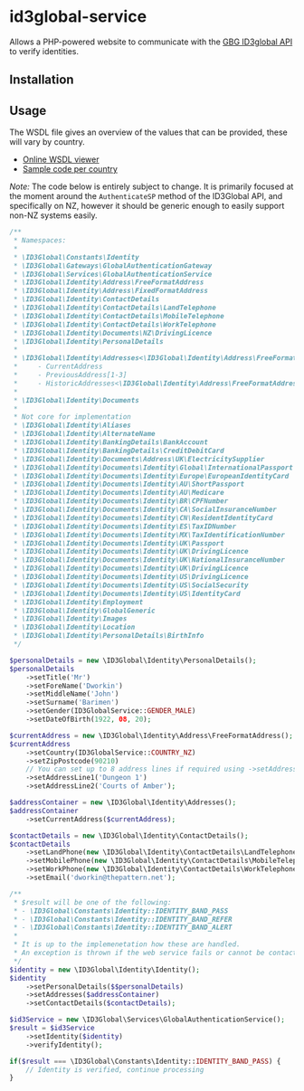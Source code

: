 # id3global-service
Allows a PHP-powered website to communicate with the [GBG ID3global API](http://www.gbgplc.com/uk/products/gbg-id3global/) to verify identities.

## Installation

## Usage
The WSDL file gives an overview of the values that can be provided, these will vary by country.
* [Online WSDL viewer](http://www.id3globalsupport.com/Website/content/Web-Service/WSDL%20Page/WSDL%20HTML/ID3%20Global%20WSDL-%20Live.xhtml)
* [Sample code per country](http://www.id3globalsupport.com/Website/Sample-Code.html)

*Note:* The code below is entirely subject to change. It is primarily focused at the moment around the `AuthenticateSP` method of the ID3Global API, and specifically on NZ, however it should be generic enough to easily support non-NZ systems easily.

```php
/**
 * Namespaces:
 *
 * \ID3Global\Constants\Identity
 * \ID3Global\Gateways\GlobalAuthenticationGateway
 * \ID3Global\Services\GlobalAuthenticationService
 * \ID3Global\Identity\Address\FreeFormatAddress
 * \ID3Global\Identity\Address\FixedFormatAddress
 * \ID3Global\Identity\ContactDetails
 * \ID3Global\Identity\ContactDetails\LandTelephone
 * \ID3Global\Identity\ContactDetails\MobileTelephone
 * \ID3Global\Identity\ContactDetails\WorkTelephone
 * \ID3Global\Identity\Documents\NZ\DrivingLicence
 * \ID3Global\Identity\PersonalDetails
 *
 * \ID3Global\Identity\Addresses<\ID3Global\Identity\Address\FreeFormatAddress, \ID3Global\Identity\Address\FixedFormatAddress>
 *     - CurrentAddress
 *     - PreviousAddress[1-3]
 *     - HistoricAddresses<\ID3Global\Identity\Address\FreeFormatAddress, \ID3Global\Identity\Address\FixedFormatAddress>
 *
 * \ID3Global\Identity\Documents
 *
 * Not core for implementation
 * \ID3Global\Identity\Aliases
 * \ID3Global\Identity\AlternateName
 * \ID3Global\Identity\BankingDetails\BankAccount
 * \ID3Global\Identity\BankingDetails\CreditDebitCard
 * \ID3Global\Identity\Documents\Address\UK\ElectricitySupplier
 * \ID3Global\Identity\Documents\Identity\Global\InternationalPassport
 * \ID3Global\Identity\Documents\Identity\Europe\EuropeanIdentityCard
 * \ID3Global\Identity\Documents\Identity\AU\ShortPassport
 * \ID3Global\Identity\Documents\Identity\AU\Medicare
 * \ID3Global\Identity\Documents\Identity\BR\CPFNumber
 * \ID3Global\Identity\Documents\Identity\CA\SocialInsuranceNumber
 * \ID3Global\Identity\Documents\Identity\CN\ResidentIdentityCard
 * \ID3Global\Identity\Documents\Identity\ES\TaxIDNumber
 * \ID3Global\Identity\Documents\Identity\MX\TaxIdentificationNumber
 * \ID3Global\Identity\Documents\Identity\UK\Passport
 * \ID3Global\Identity\Documents\Identity\UK\DrivingLicence
 * \ID3Global\Identity\Documents\Identity\UK\NationalInsuranceNumber
 * \ID3Global\Identity\Documents\Identity\UK\DrivingLicence
 * \ID3Global\Identity\Documents\Identity\US\DrivingLicence
 * \ID3Global\Identity\Documents\Identity\US\SocialSecurity
 * \ID3Global\Identity\Documents\Identity\US\IdentityCard
 * \ID3Global\Identity\Employment
 * \ID3Global\Identity\GlobalGeneric
 * \ID3Global\Identity\Images
 * \ID3Global\Identity\Location
 * \ID3Global\Identity\PersonalDetails\BirthInfo
 */

$personalDetails = new \ID3Global\Identity\PersonalDetails();
$personalDetails
    ->setTitle('Mr')
    ->setForeName('Dworkin')
    ->setMiddleName('John')
    ->setSurname('Barimen')
    ->setGender(ID3GlobalService::GENDER_MALE)
    ->setDateOfBirth(1922, 08, 20);

$currentAddress = new \ID3Global\Identity\Address\FreeFormatAddress();
$currentAddress
    ->setCountry(ID3GlobalService::COUNTRY_NZ)
    ->setZipPostcode(90210)
    // You can set up to 8 address lines if required using ->setAddressLine3(), ->setAddressLine8() etc.
    ->setAddressLine1('Dungeon 1')
    ->setAddressLine2('Courts of Amber');

$addressContainer = new \ID3Global\Identity\Addresses();
$addressContainer
    ->setCurrentAddress($currentAddress);

$contactDetails = new \ID3Global\Identity\ContactDetails();
$contactDetails
    ->setLandPhone(new \ID3Global\Identity\ContactDetails\LandTelephone(1234567890, false))
    ->setMobilePhone(new \ID3Global\Identity\ContactDetails\MobileTelephone(1234567890))
    ->setWorkPhone(new \ID3Global\Identity\ContactDetails\WorkTelephone(1234567890))
    ->setEmail('dworkin@thepattern.net');

/**
 * $result will be one of the following:
 * - \ID3Global\Constants\Identity::IDENTITY_BAND_PASS
 * - \ID3Global\Constants\Identity::IDENTITY_BAND_REFER
 * - \ID3Global\Constants\Identity::IDENTITY_BAND_ALERT
 *
 * It is up to the implemenetation how these are handled.
 * An exception is thrown if the web service fails or cannot be contacted.
 */
$identity = new \ID3Global\Identity\Identity();
$identity
    ->setPersonalDetails($$personalDetails)
    ->setAddresses($addressContainer)
    ->setContactDetails($contactDetails);

$id3Service = new \ID3Global\Services\GlobalAuthenticationService();
$result = $id3Service
    ->setIdentity($identity)
    ->verifyIdentity();

if($result === \ID3Global\Constants\Identity::IDENTITY_BAND_PASS) {
    // Identity is verified, continue processing
}
```
